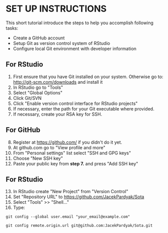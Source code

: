 # SET UP INSTRUCTIONS
This short tutorial introduce the steps to help you accomplish following tasks:
* Create a GitHub account
* Setup Git as version control system of RStudio
* Configure local Git environment with developer information

## For RStudio
1. First ensure that you have Git installed on your system. Otherwise go to:
 http://git-scm.com/downloads and install it
2. In RStudio go to "Tools"
3. Select "Global Options"
4. Click Git/SVN
5. Click "Enable version control interface for RStudio projects"
6. If necessary, enter the path for your Git executable where provided.
7. If necessary, create your RSA key for SSH.

## For GitHub
8. Register at https://github.com/ if you didn't do it yet.
9. At github.com go to "View profile and more"
10. From "Personal settings" list select "SSH and GPG keys"
11. Choose "New SSH key"
12. Paste your public key from **step 7.** and press "Add SSH key"

## For RStudio
13. In RStudio create "New Project" from "Version Control"
14. Set "Repository URL" to https://github.com/JacekPardyak/Sota
15. Select "Tools" >> "Shell..."
16. Type:

```
git config --global user.email "your_email@example.com"
```

```
git config remote.origin.url git@github.com:JacekPardyak/Sota.git
```
